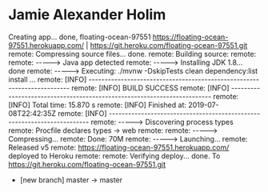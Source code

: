 # Jamie Alexander Holim
Creating app... done, floating-ocean-97551
https://floating-ocean-97551.herokuapp.com/ | https://git.heroku.com/floating-ocean-97551.git
remote: Compressing source files... done.
remote: Building source:
remote:
remote: -----> Java app detected
remote: -----> Installing JDK 1.8... done
remote: -----> Executing: ./mvnw -DskipTests clean dependency:list install
...
remote:        [INFO] ------------------------------------------------------------------------
remote:        [INFO] BUILD SUCCESS
remote:        [INFO] ------------------------------------------------------------------------
remote:        [INFO] Total time:  15.870 s
remote:        [INFO] Finished at: 2019-07-08T22:42:35Z
remote:        [INFO] ------------------------------------------------------------------------
remote: -----> Discovering process types
remote:        Procfile declares types -> web
remote:
remote: -----> Compressing...
remote:        Done: 70M
remote: -----> Launching...
remote:        Released v5
remote:        https://floating-ocean-97551.herokuapp.com/ deployed to Heroku
remote:
remote: Verifying deploy... done.
To https://git.heroku.com/floating-ocean-97551.git
 * [new branch]      master -> master
